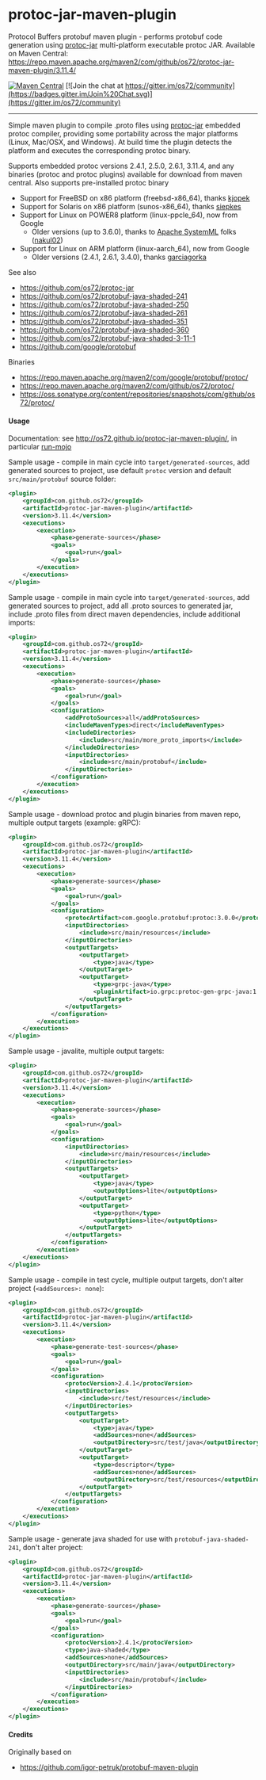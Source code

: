 protoc-jar-maven-plugin
=======================

Protocol Buffers protobuf maven plugin - performs protobuf code generation using [protoc-jar](https://github.com/os72/protoc-jar) multi-platform executable protoc JAR.
Available on Maven Central: https://repo.maven.apache.org/maven2/com/github/os72/protoc-jar-maven-plugin/3.11.4/

[![Maven Central](https://img.shields.io/badge/maven%20central-3.11.4-brightgreen.svg)](http://search.maven.org/#artifactdetails|com.github.os72|protoc-jar-maven-plugin|3.11.4|)
[![Join the chat at https://gitter.im/os72/community](https://badges.gitter.im/Join%20Chat.svg)](https://gitter.im/os72/community)

---

Simple maven plugin to compile .proto files using [protoc-jar](https://github.com/os72/protoc-jar) embedded protoc compiler, providing some portability across the major platforms (Linux, Mac/OSX, and Windows). At build time the plugin detects the platform and executes the corresponding protoc binary.

Supports embedded protoc versions 2.4.1, 2.5.0, 2.6.1, 3.11.4, and any binaries (protoc and protoc plugins) available for download from maven central. Also supports pre-installed protoc binary

* Support for FreeBSD on x86 platform (freebsd-x86_64), thanks [kjopek](https://github.com/kjopek)
* Support for Solaris on x86 platform (sunos-x86_64), thanks [siepkes](https://github.com/siepkes)
* Support for Linux on POWER8 platform (linux-ppcle_64), now from Google
  * Older versions (up to 3.6.0), thanks to [Apache SystemML](https://github.com/apache/systemml) folks ([nakul02](https://github.com/nakul02))
* Support for Linux on ARM platform (linux-aarch_64), now from Google
  * Older versions (2.4.1, 2.6.1, 3.4.0), thanks [garciagorka](https://github.com/garciagorka)

See also
* https://github.com/os72/protoc-jar
* https://github.com/os72/protobuf-java-shaded-241
* https://github.com/os72/protobuf-java-shaded-250
* https://github.com/os72/protobuf-java-shaded-261
* https://github.com/os72/protobuf-java-shaded-351
* https://github.com/os72/protobuf-java-shaded-360
* https://github.com/os72/protobuf-java-shaded-3-11-1
* https://github.com/google/protobuf

Binaries
* https://repo.maven.apache.org/maven2/com/google/protobuf/protoc/
* https://repo.maven.apache.org/maven2/com/github/os72/protoc/
* https://oss.sonatype.org/content/repositories/snapshots/com/github/os72/protoc/

#### Usage

Documentation: see http://os72.github.io/protoc-jar-maven-plugin/, in particular [run-mojo](http://os72.github.io/protoc-jar-maven-plugin/run-mojo.html)

Sample usage - compile in main cycle into `target/generated-sources`, add generated sources to project, use default `protoc` version and default `src/main/protobuf` source folder:
```xml
<plugin>
	<groupId>com.github.os72</groupId>
	<artifactId>protoc-jar-maven-plugin</artifactId>
	<version>3.11.4</version>
	<executions>
		<execution>
			<phase>generate-sources</phase>
			<goals>
				<goal>run</goal>
			</goals>
		</execution>
	</executions>
</plugin>
```

Sample usage - compile in main cycle into `target/generated-sources`, add generated sources to project, add all .proto sources to generated jar, include .proto files from direct maven dependencies, include additional imports:
```xml
<plugin>
	<groupId>com.github.os72</groupId>
	<artifactId>protoc-jar-maven-plugin</artifactId>
	<version>3.11.4</version>
	<executions>
		<execution>
			<phase>generate-sources</phase>
			<goals>
				<goal>run</goal>
			</goals>
			<configuration>
				<addProtoSources>all</addProtoSources>
				<includeMavenTypes>direct</includeMavenTypes>
				<includeDirectories>
					<include>src/main/more_proto_imports</include>
				</includeDirectories>
				<inputDirectories>
					<include>src/main/protobuf</include>
				</inputDirectories>
			</configuration>
		</execution>
	</executions>
</plugin>
```

Sample usage - download protoc and plugin binaries from maven repo, multiple output targets (example: gRPC):
```xml
<plugin>
	<groupId>com.github.os72</groupId>
	<artifactId>protoc-jar-maven-plugin</artifactId>
	<version>3.11.4</version>
	<executions>
		<execution>
			<phase>generate-sources</phase>
			<goals>
				<goal>run</goal>
			</goals>
			<configuration>
				<protocArtifact>com.google.protobuf:protoc:3.0.0</protocArtifact>
				<inputDirectories>
					<include>src/main/resources</include>
				</inputDirectories>
				<outputTargets>
					<outputTarget>
						<type>java</type>
					</outputTarget>
					<outputTarget>
						<type>grpc-java</type>
						<pluginArtifact>io.grpc:protoc-gen-grpc-java:1.0.1</pluginArtifact>
					</outputTarget>
				</outputTargets>
			</configuration>
		</execution>
	</executions>
</plugin>
```

Sample usage - javalite, multiple output targets:
```xml
<plugin>
	<groupId>com.github.os72</groupId>
	<artifactId>protoc-jar-maven-plugin</artifactId>
	<version>3.11.4</version>
	<executions>
		<execution>
			<phase>generate-sources</phase>
			<goals>
				<goal>run</goal>
			</goals>
			<configuration>
				<inputDirectories>
					<include>src/main/resources</include>
				</inputDirectories>
				<outputTargets>
					<outputTarget>
						<type>java</type>
						<outputOptions>lite</outputOptions>
					</outputTarget>
					<outputTarget>
						<type>python</type>
						<outputOptions>lite</outputOptions>
					</outputTarget>
				</outputTargets>
			</configuration>
		</execution>
	</executions>
</plugin>
```

Sample usage - compile in test cycle, multiple output targets, don't alter project (`<addSources>: none`):
```xml
<plugin>
	<groupId>com.github.os72</groupId>
	<artifactId>protoc-jar-maven-plugin</artifactId>
	<version>3.11.4</version>
	<executions>
		<execution>
			<phase>generate-test-sources</phase>
			<goals>
				<goal>run</goal>
			</goals>
			<configuration>
				<protocVersion>2.4.1</protocVersion>
				<inputDirectories>
					<include>src/test/resources</include>
				</inputDirectories>
				<outputTargets>
					<outputTarget>
						<type>java</type>
						<addSources>none</addSources>
						<outputDirectory>src/test/java</outputDirectory>
					</outputTarget>
					<outputTarget>
						<type>descriptor</type>
						<addSources>none</addSources>
						<outputDirectory>src/test/resources</outputDirectory>
					</outputTarget>
				</outputTargets>
			</configuration>
		</execution>
	</executions>
</plugin>
```

Sample usage - generate java shaded for use with `protobuf-java-shaded-241`, don't alter project:
```xml
<plugin>
	<groupId>com.github.os72</groupId>
	<artifactId>protoc-jar-maven-plugin</artifactId>
	<version>3.11.4</version>
	<executions>
		<execution>
			<phase>generate-sources</phase>
			<goals>
				<goal>run</goal>
			</goals>
			<configuration>
				<protocVersion>2.4.1</protocVersion>
				<type>java-shaded</type>
				<addSources>none</addSources>
				<outputDirectory>src/main/java</outputDirectory>
				<inputDirectories>
					<include>src/main/protobuf</include>
				</inputDirectories>
			</configuration>
		</execution>
	</executions>
</plugin>
```

#### Credits

Originally based on
* https://github.com/igor-petruk/protobuf-maven-plugin
